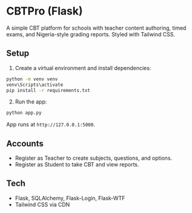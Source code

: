 # CBTPro (Flask)

A simple CBT platform for schools with teacher content authoring, timed exams, and Nigeria-style grading reports. Styled with Tailwind CSS.

## Setup

1. Create a virtual environment and install dependencies:
```bash
python -m venv venv
venv\Scripts\activate
pip install -r requirements.txt
```

2. Run the app:
```bash
python app.py
```

App runs at `http://127.0.0.1:5000`.

## Accounts
- Register as Teacher to create subjects, questions, and options.
- Register as Student to take CBT and view reports.

## Tech
- Flask, SQLAlchemy, Flask-Login, Flask-WTF
- Tailwind CSS via CDN
